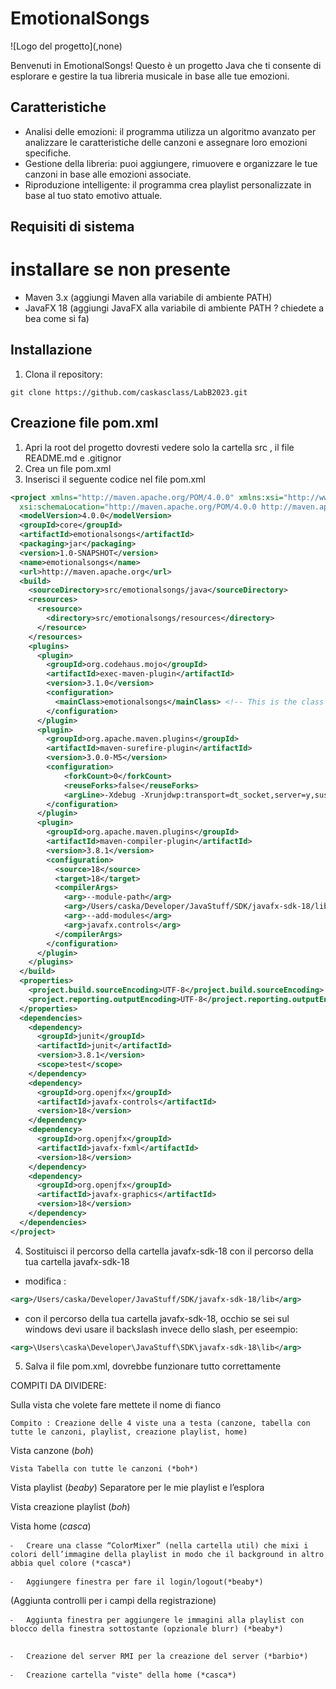# EmotionalSongs

![Logo del progetto](<!-- logo.png -->,none) <!-- Se hai un logo, sostituisci con il percorso corretto -->

Benvenuti in EmotionalSongs! Questo è un progetto Java che ti consente di esplorare e gestire la tua libreria musicale in base alle tue emozioni.

## Caratteristiche

- Analisi delle emozioni: il programma utilizza un algoritmo avanzato per analizzare le caratteristiche delle canzoni e assegnare loro emozioni 
specifiche.
- Gestione della libreria: puoi aggiungere, rimuovere e organizzare le tue canzoni in base alle emozioni associate.
- Riproduzione intelligente: il programma crea playlist personalizzate in base al tuo stato emotivo attuale.

## Requisiti di sistema

# installare se non presente
- Maven 3.x (aggiungi Maven alla variabile di ambiente PATH)
- JavaFX 18  (aggiungi JavaFX alla variabile di ambiente PATH ? chiedete a bea come si fa)


## Installazione

1. Clona il repository:

```shell
git clone https://github.com/caskasclass/LabB2023.git
 ```

## Creazione file pom.xml

1. Apri la root del progetto dovresti vedere solo la cartella src , il file README.md e .gitignor
2. Crea un file pom.xml
3. Inserisci il seguente codice nel file pom.xml

```xml
<project xmlns="http://maven.apache.org/POM/4.0.0" xmlns:xsi="http://www.w3.org/2001/XMLSchema-instance"
  xsi:schemaLocation="http://maven.apache.org/POM/4.0.0 http://maven.apache.org/maven-v4_0_0.xsd">
  <modelVersion>4.0.0</modelVersion>
  <groupId>core</groupId>
  <artifactId>emotionalsongs</artifactId>
  <packaging>jar</packaging>
  <version>1.0-SNAPSHOT</version>
  <name>emotionalsongs</name>
  <url>http://maven.apache.org</url>
  <build>
    <sourceDirectory>src/emotionalsongs/java</sourceDirectory>
    <resources>
      <resource>
        <directory>src/emotionalsongs/resources</directory>
      </resource>
    </resources>
    <plugins>
      <plugin>
        <groupId>org.codehaus.mojo</groupId>
        <artifactId>exec-maven-plugin</artifactId>
        <version>3.1.0</version>
        <configuration>
          <mainClass>emotionalsongs</mainClass> <!-- This is the class with the main method -->
        </configuration>
      </plugin>
      <plugin>
        <groupId>org.apache.maven.plugins</groupId>
        <artifactId>maven-surefire-plugin</artifactId>
        <version>3.0.0-M5</version>
        <configuration>
            <forkCount>0</forkCount>
            <reuseForks>false</reuseForks>
            <argLine>-Xdebug -Xrunjdwp:transport=dt_socket,server=y,suspend=n,address=5005</argLine>
        </configuration>
      </plugin>
      <plugin>
        <groupId>org.apache.maven.plugins</groupId>
        <artifactId>maven-compiler-plugin</artifactId>
        <version>3.8.1</version>
        <configuration>
          <source>18</source>
          <target>18</target>
          <compilerArgs>
            <arg>--module-path</arg>
            <arg>/Users/caska/Developer/JavaStuff/SDK/javafx-sdk-18/lib</arg>
            <arg>--add-modules</arg>
            <arg>javafx.controls</arg>
          </compilerArgs>
        </configuration>
      </plugin>
    </plugins>
  </build>
  <properties>
    <project.build.sourceEncoding>UTF-8</project.build.sourceEncoding>
    <project.reporting.outputEncoding>UTF-8</project.reporting.outputEncoding>
  </properties>
  <dependencies>
    <dependency>
      <groupId>junit</groupId>
      <artifactId>junit</artifactId>
      <version>3.8.1</version>
      <scope>test</scope>
    </dependency>
    <dependency>
      <groupId>org.openjfx</groupId>
      <artifactId>javafx-controls</artifactId>
      <version>18</version>
    </dependency>
    <dependency>
      <groupId>org.openjfx</groupId>
      <artifactId>javafx-fxml</artifactId>
      <version>18</version>
    </dependency>
    <dependency>
      <groupId>org.openjfx</groupId>
      <artifactId>javafx-graphics</artifactId>
      <version>18</version>
    </dependency>
  </dependencies>
</project>

```
4. Sostituisci il percorso della cartella javafx-sdk-18 con il percorso della tua cartella javafx-sdk-18
- modifica :
```xml
<arg>/Users/caska/Developer/JavaStuff/SDK/javafx-sdk-18/lib</arg>
```
- con il percorso della tua cartella javafx-sdk-18, occhio se sei sul windows devi usare il backslash invece dello slash, per eseempio: 
```xml
<arg>\Users\caska\Developer\JavaStuff\SDK\javafx-sdk-18\lib</arg>
```
5. Salva il file pom.xml, dovrebbe funzionare tutto correttamente


COMPITI DA DIVIDERE:

Sulla vista che volete fare mettete il nome di fianco

	Compito : Creazione delle 4 viste una a testa (canzone, tabella con tutte le canzoni, playlist, creazione playlist, home)


  Vista canzone (*boh*)
 
	Vista Tabella con tutte le canzoni (*boh*)
  
  Vista playlist (*beaby*)
  Separatore per le mie playlist e l’esplora
 

  Vista creazione playlist (*boh*)

  Vista home (*casca*)


	⁃	Creare una classe “ColorMixer” (nella cartella util) che mixi i colori dell’immagine della playlist in modo che il background in altro  abbia quel colore (*casca*)
 
	⁃	Aggiungere finestra per fare il login/logout(*beaby*)
  (Aggiunta controlli per i campi della registrazione)
 
	⁃	Aggiunta finestra per aggiungere le immagini alla playlist con blocco della finestra sottostante (opzionale blurr) (*beaby*)
 
 
	⁃	Creazione del server RMI per la creazione del server (*barbio*)
 
	⁃	Creazione cartella "viste" della home (*casca*)
